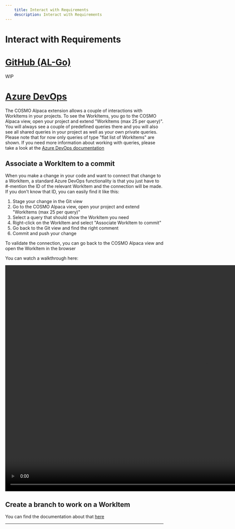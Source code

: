 ```yaml
---
    title: Interact with Requirements
    description: Interact with Requirements
---
```


# Interact with Requirements

# [**GitHub (AL-Go)**](#tab/github)
WIP

# [**Azure DevOps**](#tab/azdevops)

The COSMO Alpaca extension allows a couple of interactions with WorkItems in your projects. To see the WorkItems, you go to the COSMO Alpaca view, open your project and extend "WorkItems (max 25 per query)". You will always see a couple of predefined queries there and you will also see all shared queries in your project as well as your own private queries. Please note that for now only queries of type "flat list of WorkItems" are shown. If you need more information about working with queries, please take a look at the [Azure DevOps documentation](https://docs.microsoft.com/en-us/azure/devops/boards/queries/about-managed-queries?view=azure-devops)

## Associate a WorkItem to a commit

When you make a change in your code and want to connect that change to a WorkItem, a standard Azure DevOps functionality is that you just have to #-mention the ID of the relevant WorkItem and the connection will be made. If you don't know that ID, you can easily find it like this:

1. Stage your change in the Git view
1. Go to the COSMO Alpaca view, open your project and extend "WorkItems (max 25 per query)"
1. Select a query that should show the WorkItem you need
1. Right-click on the WorkItem and select "Associate WorkItem to commit"
1. Go back to the Git view and find the right comment
1. Commit and push your change

To validate the connection, you can go back to the COSMO Alpaca view and open the WorkItem in the browser

You can watch a walkthrough here:

<video width="1280px" height="720px" controls>
  <source src="../media/vsc-extension-associate-wi.mp4" type="video/mp4">
  Your browser does not support the video tag.
</video>

## Create a branch to work on a WorkItem

You can find the documentation about that [here](branches.md)

---